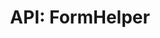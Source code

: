 ---
comment: "/**\n * The helper class for Forms\n *\n * @memberof HashBrown.Server.Helpers\n */"
meta:
    range:
        - 262
        - 5310
    filename: FormHelper.js
    lineno: 13
    columnno: 0
    path: /home/mrzapp/Development/Web/hashbrown-cms/src/Server/Helpers
    code:
        id: astnode100065870
        name: FormHelper
        type: ClassDeclaration
        paramnames: []
classdesc: 'The helper class for Forms'
memberof: HashBrown.Server.Helpers
name: FormHelper
longname: HashBrown.Server.Helpers.FormHelper
kind: class
scope: static
methods:
    -
        comment: "/**\n     * Gets Form by id\n     *\n     * @param {String} project\n     * @param {String} environment\n     * @param {String} id\n     *\n     * @returns {Promise} Form\n     */"
        meta:
            range:
                - 461
                - 1155
            filename: FormHelper.js
            lineno: 23
            columnno: 4
            path: /home/mrzapp/Development/Web/hashbrown-cms/src/Server/Helpers
            code:
                id: astnode100065873
                name: FormHelper.getForm
                type: MethodDefinition
                paramnames:
                    - project
                    - environment
                    - id
            vars:
                "": null
        description: 'Gets Form by id'
        params:
            -
                type:
                    names:
                        - String
                name: project
            -
                type:
                    names:
                        - String
                name: environment
            -
                type:
                    names:
                        - String
                name: id
        returns:
            -
                type:
                    names:
                        - Promise
                description: Form
        name: getForm
        longname: HashBrown.Server.Helpers.FormHelper.getForm
        kind: function
        memberof: HashBrown.Server.Helpers.FormHelper
        scope: static
    -
        comment: "/**\n     * Deletes Form by id\n     *\n     * @param {String} project\n     * @param {String} environment\n     * @param {String} id\n     *\n     * @returns {Promise} Promise\n     */"
        meta:
            range:
                - 1347
                - 1743
            filename: FormHelper.js
            lineno: 58
            columnno: 4
            path: /home/mrzapp/Development/Web/hashbrown-cms/src/Server/Helpers
            code:
                id: astnode100065953
                name: FormHelper.deleteForm
                type: MethodDefinition
                paramnames:
                    - project
                    - environment
                    - id
            vars:
                "": null
        description: 'Deletes Form by id'
        params:
            -
                type:
                    names:
                        - String
                name: project
            -
                type:
                    names:
                        - String
                name: environment
            -
                type:
                    names:
                        - String
                name: id
        returns:
            -
                type:
                    names:
                        - Promise
                description: Promise
        name: deleteForm
        longname: HashBrown.Server.Helpers.FormHelper.deleteForm
        kind: function
        memberof: HashBrown.Server.Helpers.FormHelper
        scope: static
    -
        comment: "/**\n     * Gets all Forms\n     *\n     * @param {String} project\n     * @param {String} environment\n     *\n     * @returns {Promise} Array of forms\n     */"
        meta:
            range:
                - 1908
                - 2352
            filename: FormHelper.js
            lineno: 82
            columnno: 4
            path: /home/mrzapp/Development/Web/hashbrown-cms/src/Server/Helpers
            code:
                id: astnode100065994
                name: FormHelper.getAllForms
                type: MethodDefinition
                paramnames:
                    - project
                    - environment
            vars:
                "": null
        description: 'Gets all Forms'
        params:
            -
                type:
                    names:
                        - String
                name: project
            -
                type:
                    names:
                        - String
                name: environment
        returns:
            -
                type:
                    names:
                        - Promise
                description: 'Array of forms'
        name: getAllForms
        longname: HashBrown.Server.Helpers.FormHelper.getAllForms
        kind: function
        memberof: HashBrown.Server.Helpers.FormHelper
        scope: static
    -
        comment: "/**\n     * Sets a Form by id\n     *\n     * @param {String} project\n     * @param {String} environment\n     * @param {String} id\n     * @param {Object} properties\n     * @param {Boolean} create\n     *\n     * @returns {Promise} Form\n     */"
        meta:
            range:
                - 2605
                - 3427
            filename: FormHelper.js
            lineno: 109
            columnno: 4
            path: /home/mrzapp/Development/Web/hashbrown-cms/src/Server/Helpers
            code:
                id: astnode100066041
                name: FormHelper.setForm
                type: MethodDefinition
                paramnames:
                    - project
                    - environment
                    - id
                    - properties
                    - create
            vars:
                "": null
        description: 'Sets a Form by id'
        params:
            -
                type:
                    names:
                        - String
                name: project
            -
                type:
                    names:
                        - String
                name: environment
            -
                type:
                    names:
                        - String
                name: id
            -
                type:
                    names:
                        - Object
                name: properties
            -
                type:
                    names:
                        - Boolean
                name: create
                defaultvalue: true
        returns:
            -
                type:
                    names:
                        - Promise
                description: Form
        name: setForm
        longname: HashBrown.Server.Helpers.FormHelper.setForm
        kind: function
        memberof: HashBrown.Server.Helpers.FormHelper
        scope: static
    -
        comment: "/**\n     * Creates a new Form\n     *\n     * @param {String} project\n     * @param {String} environment\n     *\n     * @returns {Promise} Form\n     */"
        meta:
            range:
                - 3586
                - 4023
            filename: FormHelper.js
            lineno: 149
            columnno: 4
            path: /home/mrzapp/Development/Web/hashbrown-cms/src/Server/Helpers
            code:
                id: astnode100066125
                name: FormHelper.createForm
                type: MethodDefinition
                paramnames:
                    - project
                    - environment
            vars:
                "": null
        description: 'Creates a new Form'
        params:
            -
                type:
                    names:
                        - String
                name: project
            -
                type:
                    names:
                        - String
                name: environment
        returns:
            -
                type:
                    names:
                        - Promise
                description: Form
        name: createForm
        longname: HashBrown.Server.Helpers.FormHelper.createForm
        kind: function
        memberof: HashBrown.Server.Helpers.FormHelper
        scope: static
    -
        comment: "/**\n     * Adds an entry by to a Form by id\n     *\n     * @param {String} project\n     * @param {String} environment\n     * @param {String} id\n     * @param {Object} entry\n     *\n     * @returns {Promise} Promise\n     */"
        meta:
            range:
                - 4254
                - 4700
            filename: FormHelper.js
            lineno: 176
            columnno: 4
            path: /home/mrzapp/Development/Web/hashbrown-cms/src/Server/Helpers
            code:
                id: astnode100066178
                name: FormHelper.addEntry
                type: MethodDefinition
                paramnames:
                    - project
                    - environment
                    - id
                    - entry
            vars:
                "": null
        description: 'Adds an entry by to a Form by id'
        params:
            -
                type:
                    names:
                        - String
                name: project
            -
                type:
                    names:
                        - String
                name: environment
            -
                type:
                    names:
                        - String
                name: id
            -
                type:
                    names:
                        - Object
                name: entry
        returns:
            -
                type:
                    names:
                        - Promise
                description: Promise
        name: addEntry
        longname: HashBrown.Server.Helpers.FormHelper.addEntry
        kind: function
        memberof: HashBrown.Server.Helpers.FormHelper
        scope: static
    -
        comment: "/**\n     * Clears all entries in a Form by id\n     *\n     * @param {String} project\n     * @param {String} environment\n     * @param {String} id\n     *\n     * @returns {Promise} Promise\n     */"
        meta:
            range:
                - 4904
                - 5308
            filename: FormHelper.js
            lineno: 199
            columnno: 4
            path: /home/mrzapp/Development/Web/hashbrown-cms/src/Server/Helpers
            code:
                id: astnode100066242
                name: FormHelper.clearAllEntries
                type: MethodDefinition
                paramnames:
                    - project
                    - environment
                    - id
            vars:
                "": null
        description: 'Clears all entries in a Form by id'
        params:
            -
                type:
                    names:
                        - String
                name: project
            -
                type:
                    names:
                        - String
                name: environment
            -
                type:
                    names:
                        - String
                name: id
        returns:
            -
                type:
                    names:
                        - Promise
                description: Promise
        name: clearAllEntries
        longname: HashBrown.Server.Helpers.FormHelper.clearAllEntries
        kind: function
        memberof: HashBrown.Server.Helpers.FormHelper
        scope: static
shortname: FormHelper
layout: docPage
permalink: /docs/hashbrown/server/helpers/formhelper/
title: 'API: FormHelper'
description: 'The helper class for Forms'

---
